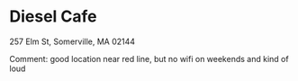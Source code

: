# Diesel Cafe

257 Elm St, Somerville, MA 02144

Comment: good location near red line, but no wifi on weekends and kind of loud